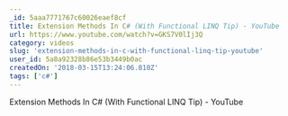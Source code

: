 ```yaml
---
_id: 5aaa7771767c60026eaef8cf
title: Extension Methods In C# (With Functional LINQ Tip) - YouTube
url: https://www.youtube.com/watch?v=GKS7V0lIj3Q
category: videos
slug: 'extension-methods-in-c-with-functional-linq-tip-youtube'
user_id: 5a8a92328b86e53b3449b0ac
createdOn: '2018-03-15T13:24:06.810Z'
tags: ['c#']
---
```


Extension Methods In C# (With Functional LINQ Tip) - YouTube
